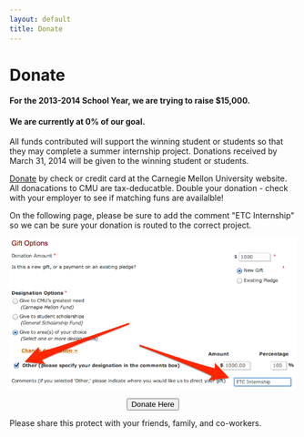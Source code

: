 ```yaml
---
layout: default
title: Donate
---
```


# Donate

#### For the 2013-2014 School Year, we are trying to raise **$15,000**.  
#### We are currently at **0%** of our goal.

All funds contributed will support the winning student or students so that they may complete a summer internship project.  Donations received by March 31, 2014 will be given to the winning student or students. 
 
[Donate](https://securelb.imodules.com/s/1410/giving/form.aspx?sid=1410&gid=1&pgid=382&cid=990&appealcode=A1640) by check or credit card at the Carnegie Mellon University website.  All donacations to CMU are tax-deducatble.  Double your donation - check with your employer to see if matching funs are availalble! 
 
On the following page, please be sure to add the comment "ETC Internship" so we can be sure your donation is routed to the correct project.

<div align="center">

  <div>
    <img class="imageRoundBorder" src="/images/giftPage.jpg"></img>
  </div>

  <p></p>

  <div class="btn-group">
    <button onclick="window.location='https://securelb.imodules.com/s/1410/giving/form.aspx?sid=1410&amp;gid=1&amp;pgid=382&amp;cid=990&amp;appealcode=A1640'" class="btn-primary btn-large">Donate Here</button>
  </div>
</div>

Please share this protect with your friends, family, and co-workers.